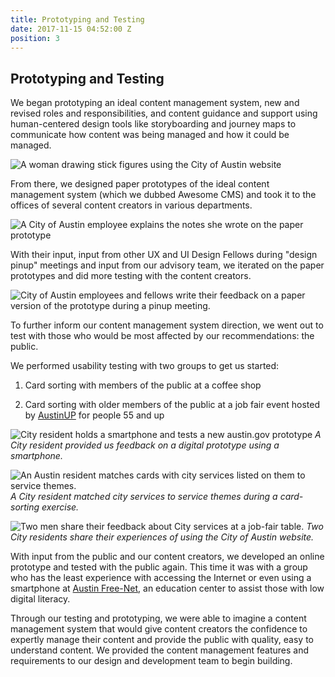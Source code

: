 ```yaml
---
title: Prototyping and Testing
date: 2017-11-15 04:52:00 Z
position: 3
---
```


## Prototyping and Testing 

We began prototyping an ideal content management system, new and revised roles and responsibilities, and content guidance and support using  human-centered design tools like storyboarding and journey maps to communicate how content was being managed and how it could be managed. 

![A woman drawing stick figures using the City of Austin website](/uploads/laura-drawing-stick-figures-min.jpg) 

From there, we designed paper prototypes of the ideal content management system (which we dubbed Awesome CMS) and took it to the offices of several content creators in various departments. 

![A City of Austin employee explains the notes she wrote on the paper prototype](/uploads/paper-prototypes-admin-ui.jpg)

With their input, input from other UX and UI Design Fellows during "design pinup" meetings and input from our advisory team, we iterated on the paper prototypes and did more testing with the content creators. 

![City of Austin employees and fellows write their feedback on a paper version of the prototype during a pinup meeting.](/uploads/design-review-translation-min.jpg)

To further inform our content management system direction, we went out to test with those who would be most affected by our recommendations: the public. 

We performed usability testing with two groups to get us started:

1. Card sorting with members of the public at a coffee shop

2. Card sorting with older members of the public at a job fair event hosted by [AustinUP](http://austinup.org/) for people 55 and up

![City resident holds a smartphone and tests a new austin.gov prototype](/uploads/outdoor-mobile-testing.jpg)
*A City resident provided us feedback on a digital prototype using a smartphone.*  


![An Austin resident matches cards with city services listed on them to service themes.](outdoor-card-sorting-min.jpg)
*A City resident matched city services to service themes during a card-sorting exercise.*

![Two men share their feedback about City services at a job-fair table.](/uploads/job-fair-feedback-min.jpg) 
*Two City residents share their experiences of using the City of Austin website.*

With input from the public and our content creators, we developed an online prototype and tested with the public again. This time it was with a group who has the least experience with accessing the Internet or even using a smartphone at [Austin Free-Net](http://austinfree.net/), an education center to assist those with low digital literacy.

Through our testing and prototyping, we were able to imagine a content management system that would give content creators the confidence to expertly manage their content and provide the public with quality, easy to understand content. We provided the content management features and requirements to our design and development team to begin building.